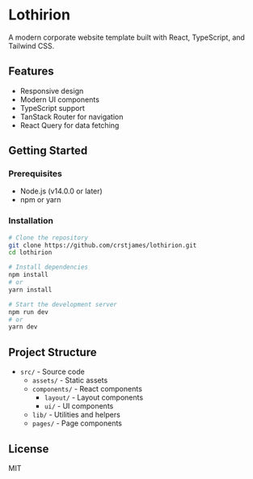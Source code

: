 # Lothirion

A modern corporate website template built with React, TypeScript, and Tailwind CSS.

## Features

- Responsive design
- Modern UI components
- TypeScript support
- TanStack Router for navigation
- React Query for data fetching

## Getting Started

### Prerequisites

- Node.js (v14.0.0 or later)
- npm or yarn

### Installation

```bash
# Clone the repository
git clone https://github.com/crstjames/lothirion.git
cd lothirion

# Install dependencies
npm install
# or
yarn install

# Start the development server
npm run dev
# or
yarn dev
```

## Project Structure

- `src/` - Source code
  - `assets/` - Static assets
  - `components/` - React components
    - `layout/` - Layout components
    - `ui/` - UI components
  - `lib/` - Utilities and helpers
  - `pages/` - Page components

## License

MIT
